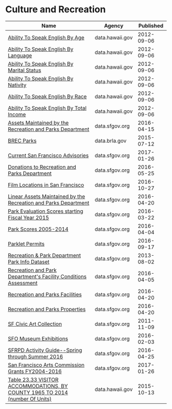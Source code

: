 # Culture and Recreation

Name | Agency | Published
---- | ---- | ---------
[Ability To Speak English By Age](../socrata/ri9m-brxc.md) | data.hawaii.gov | 2012-09-06
[Ability To Speak English By Language](../socrata/8jzv-99pp.md) | data.hawaii.gov | 2012-09-06
[Ability To Speak English By Marital Status](../socrata/6jpf-s9b3.md) | data.hawaii.gov | 2012-09-06
[Ability To Speak English By Nativity](../socrata/u5ff-xh5k.md) | data.hawaii.gov | 2012-09-06
[Ability To Speak English By Race](../socrata/avad-trha.md) | data.hawaii.gov | 2012-09-06
[Ability To Speak English By Total Income](../socrata/wwsw-d6qv.md) | data.hawaii.gov | 2012-09-06
[Assets Maintained by the Recreation and Parks Department](../socrata/ays8-rxxc.md) | data.sfgov.org | 2016-04-15
[BREC Parks](../socrata/phg8-g77c.md) | data.brla.gov | 2015-07-12
[Current San Francisco Advisories](../socrata/qn4d-bra2.md) | data.sfgov.org | 2017-01-26
[Donations to Recreation and Parks Department](../socrata/n5gw-x78q.md) | data.sfgov.org | 2016-05-25
[Film Locations in San Francisco](../socrata/yitu-d5am.md) | data.sfgov.org | 2016-10-27
[Linear Assets Maintained by the Recreation and Parks Department](../socrata/hi3g-ejcy.md) | data.sfgov.org | 2016-04-20
[Park Evaluation Scores starting Fiscal Year 2015](../socrata/r33y-seqv.md) | data.sfgov.org | 2016-03-22
[Park Scores 2005-2014](../socrata/fjq8-r8ws.md) | data.sfgov.org | 2016-04-04
[Parklet Permits](../socrata/jczu-j2ku.md) | data.sfgov.org | 2016-09-17
[Recreation & Park Department Park Info Dataset](../socrata/z76i-7s65.md) | data.sfgov.org | 2013-08-02
[Recreation and Park Department's Facility Conditions Assessment](../socrata/dza3-i9eu.md) | data.sfgov.org | 2016-04-05
[Recreation and Parks Facilities](../socrata/xvq2-rjrk.md) | data.sfgov.org | 2016-04-20
[Recreation and Parks Properties](../socrata/strc-rdpj.md) | data.sfgov.org | 2016-04-20
[SF Civic Art Collection](../socrata/zfw6-95su.md) | data.sfgov.org | 2011-11-09
[SFO Museum Exhibitions](../socrata/bjtz-s8v8.md) | data.sfgov.org | 2016-02-03
[SFRPD Activity Guide--Spring through Summer 2016](../socrata/e3kj-6yzw.md) | data.sfgov.org | 2016-04-25
[San Francisco Arts Commission Grants FY2004-2016](../socrata/mxvq-mfs5.md) | data.sfgov.org | 2017-01-26
[Table 23.33 VISITOR ACCOMMODATIONS, BY COUNTY 1965 TO 2014 (number Of Units)](../socrata/w6i2-ivxn.md) | data.hawaii.gov | 2015-10-13

